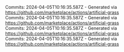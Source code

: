 Commits: 2024-04-05T10:16:35.587Z - Generated via https://github.com/marketplace/actions/artificial-grass
<br>
Commits: 2024-04-05T10:16:35.587Z - Generated via https://github.com/marketplace/actions/artificial-grass
<br>
Commits: 2024-04-05T10:16:35.587Z - Generated via https://github.com/marketplace/actions/artificial-grass
<br>
Commits: 2024-04-05T10:16:35.587Z - Generated via https://github.com/marketplace/actions/artificial-grass
<br>
